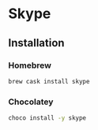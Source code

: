 # Skype

## Installation

### Homebrew

```sh
brew cask install skype
```

### Chocolatey

```sh
choco install -y skype
```
